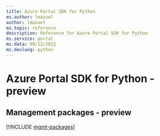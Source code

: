 ```yaml
---
title: Azure Portal SDK for Python
ms.author: lmazuel
author: lmazuel
ms.topic: reference
description: Reference for Azure Portal SDK for Python
ms.service: portal
ms.data: 09/12/2022
ms.devlang: python
---
```

# Azure Portal SDK for Python - preview

## Management packages - preview
[!INCLUDE [mgmt-packages](portal-mgmt-index.md)]
